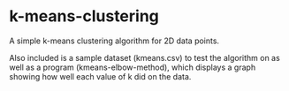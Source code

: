 # k-means-clustering
A simple k-means clustering algorithm for 2D data points.

Also included is a sample dataset (kmeans.csv) to test the algorithm on as well as a program (kmeans-elbow-method), which displays a graph showing how well each value of k did on the data.
